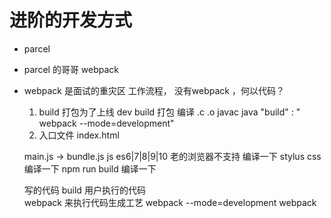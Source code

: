 # 进阶的开发方式

- parcel
- parcel 的哥哥  webpack
- webpack 是面试的重灾区
  工作流程，  没有webpack  ，何以代码？
  1. build   打包为了上线   dev
    build  打包  编译  .c  .o  javac  java
    "build" : " webpack --mode=development"
  2. 入口文件 index.html

  main.js -> bundle.js
  js  es6|7|8|9|10   老的浏览器不支持  编译一下
  stylus  css  编译一下   npm run build  编译一下  

  写的代码  build  用户执行的代码  
  webpack  来执行代码生成工艺
  webpack --mode=development
  webpack